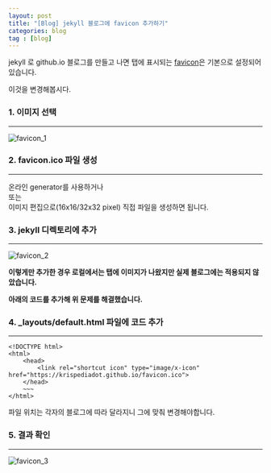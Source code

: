 ```yaml
---
layout: post
title: "[Blog] jekyll 블로그에 favicon 추가하기"
categories: blog
tag : [blog]
---
```


jekyll 로 github.io 블로그를 만들고 나면 탭에 표시되는 [favicon](https://ko.wikipedia.org/wiki/%ED%8C%8C%EB%B9%84%EC%BD%98)은 기본으로 설정되어있습니다.<br>

이것을 변경해봅시다.<br>

### 1. 이미지 선택 
---
![favicon_1](https://krispediadot.github.io/assets/images/favicon_1.jpg) 


### 2. favicon.ico 파일 생성
---
온라인 generator를 사용하거나<br> 
또는<br> 
이미지 편집으로(16x16/32x32 pixel) 직접 파일을 생성하면 됩니다. <br>

### 3. jekyll 디렉토리에 추가 
---
![favicon_2](https://krispediadot.github.io/assets/images/favicon_2.jpg) 


**이렇게만 추가한 경우 로컬에서는 탭에 이미지가 나왔지만 실제 블로그에는 적용되지 않았습니다.**<br>

**아래의 코드를 추가해 위 문제를 해결했습니다.**<br>

### 4. _layouts/default.html 파일에 코드 추가 
---
```
<!DOCTYPE html>
<html>
    <head>
	    <link rel="shortcut icon" type="image/x-icon" href="https://krispediadot.github.io/favicon.ico">
    </head>
    ~~~
</html>
```

파일 위치는 각자의 블로그에 따라 달라지니 그에 맞춰 변경해야합니다. <br>

### 5. 결과 확인 
---
![favicon_3](https://krispediadot.github.io/assets/images/favicon_3.jpg) 
